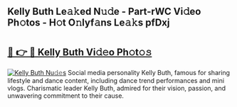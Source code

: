 ## Kelly Buth Le𝚊𝚔ed N𝚞𝚍e - Part-rWC Vi𝚍eo Ph𝚘tos - H𝚘t O𝚗lyf𝚊ns Le𝚊𝚔s pfDxj

# <h2><a href="http://hf5wd3.feru.top/?c=Kelly+Buth">🔗 👉 🔴 Kelly Buth Vi𝚍𝚎o Ph𝚘t𝚘𝚜</a></h2>

[![Kelly Buth Nu𝚍𝚎s](https://i.imgur.com/0TWrTi3.gif)](http://hf5wd3.feru.top/?c=Kelly+Buth)
Social media personality Kelly Buth, famous for sharing lifestyle and dance content, including dance trend performances and mini vlogs. Charismatic leader Kelly Buth, admired for their vision, passion, and unwavering commitment to their cause. 
